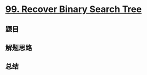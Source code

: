# [99. Recover Binary Search Tree](https://leetcode.com/problems/recover-binary-search-tree/)

## 题目


## 解题思路


## 总结


